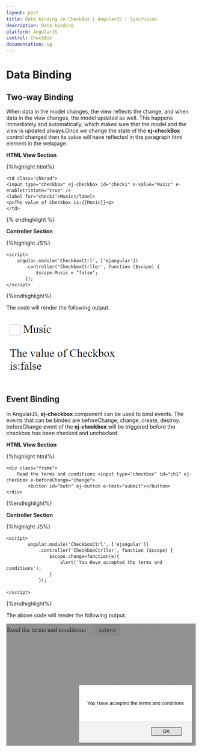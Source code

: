 ```yaml
---
layout: post
title: Date binding in CheckBox | AngularJS | Syncfusion
description: Data binding
platform: AngularJS
control: CheckBox
documentation: ug
---
```

# Data Binding

## Two-way Binding

When data in the model changes, the view reflects the change, and when data in the view changes, the model updated as well. This happens immediately and automatically, which makes sure that the model and the view is updated always.Once we change the state of the **ej-checkBox** control changed then its value will have reflected in the paragraph html element in the webpage.

**HTML View Section**

{%highlight html%}

    <td class="chkrad">
    <input type="checkbox" ej-checkbox id="check1" e-value="Music" e-enabletristate="true" />
    <label for="check1">Music</label>
    <p>The value of Checkbox is:{{Music}}<p>
    </td>


{% endhighlight %}

**Controller Section**

{%highlight JS%}

    <script>
        angular.module('CheckboxCtrl', ['ejangular'])
           .controller('CheckboxCtrller', function ($scope) {
               $scope.Music = "false";
           });
    </script>

{%endhighlight%}

The code will render the following output.

![](Databinding_images/img4.png) 

## Event Binding

In AngularJS, **ej-checkbox** component can be used to bind events. The events that can be binded are beforeChange, change, create, destroy.
beforeChange event of the **ej-checkbox** will be triggered before the checkbox has been checked and unchecked.

**HTML View Section**

{%highlight html%}

    <div class="frame">
        Read the terms and conditions <input type="checkbox" id="ch1" ej-checkbox e-beforeChange="change">
            <button id="butn" ej-button e-text="submit"></button>
    </div>

{%endhighlight%}

**Controller Section**

{%highlight JS%}

    <script>
            angular.module('CheckboxCtrl', ['ejangular'])
                .controller('CheckboxCtrller', function ($scope) {
                    $scope.change=function(e){
                        alert('You Have accepted the terms and conditions');
                    }
                });
            
    </script>

{%endhighlight%}

The above code will render the following output.

![](Databinding_images/img5.png) 
